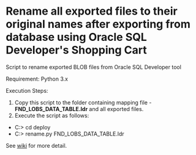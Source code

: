 Rename all exported files to their original names after exporting from database using Oracle SQL Developer's Shopping Cart
======

Script to rename exported BLOB files from Oracle SQL Developer tool

Requirement: Python 3.x 

Execution Steps:
1. Copy this script to the folder containing mapping file - <b>FND_LOBS_DATA_TABLE.ldr</b> and all exported files.
2. Execute the script as follows:
  * C:\> cd deploy
  * C:\> rename.py FND_LOBS_DATA_TABLE.ldr<br>


See [wiki](../../wiki) for more detail.
